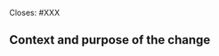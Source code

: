 <!-- < < < < < < < < < < < < < < < < < < < < < < < < < < < < < < < < < ☺
v                               ✰  Thanks for creating a PR! ✰
v    Before smashing the submit button please review the checkboxes.
v    If a checkbox is n/a - please still include it but + a little note why
v    If your PR doesn't close an issue, that's OK!  Just remove the Closes: #XXX line!
☺ > > > > > > > > > > > > > > > > > > > > > > > > > > > > > > > > >  -->

Closes: #XXX

## Context and purpose of the change

<!-- Add a description of the overall background and high level changes that this PR introduces

_(E.g.: This pull request improves documentation of area A by adding ...._

## Brief Changelog

_(for example:)_

- _The metadata is stored in the blob store on job creation time as a persistent artifact_
- _Deployments RPC transmits only the blob storage reference_
- _Daemons retrieve the RPC data from the blob cache_

## Author's Checklist

_(Please pick one of the following options)_

- [ ] Run and PASSED locally all GAIA integration tests
- [ ] If the change is contentful, I either:
    - [ ] Added a new unit test OR 
    - [ ] Added test cases to existinig unit tests
- [ ] OR this change is a trivial rework / code cleanup without any test coverage

_(or)_

This change is already covered by existing tests, such as _(please describe tests)_.

_(or)_

I have...

_(example:)_

- _Added unit test that validates ..._
- _Added integration tests for end-to-end deployment with ..._
- _Extended integration test for ..._
- _Manually verified the change by ..._

## Documentation and Release Note

- Does this pull request introduce a new feature or user-facing behavior changes? (yes / no)
- Is a relevant changelog entry added to the `Unreleased` section in `CHANGELOG.md`? (yes / no)
- How is the feature or change documented? (not applicable / specification (`x/<module>/spec/`) / README.md / not documented)
- Does this pull request update existing proto field values (and require a backend and frontend migration)? (yes / no)
- Does this pull request change existing proto field names (and require a frontend migration)? (yes / no)
